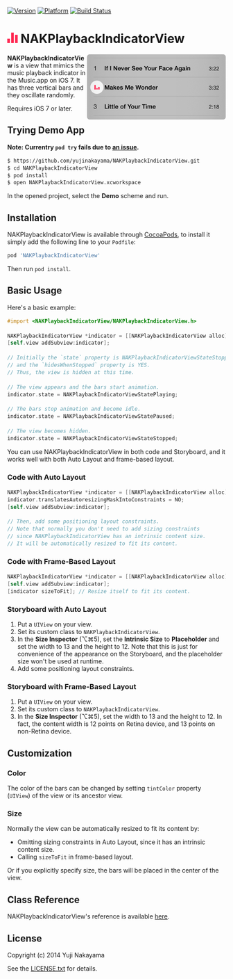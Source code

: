[![Version](http://cocoapod-badges.herokuapp.com/v/NAKPlaybackIndicatorView/badge.png)](http://cocoadocs.org/docsets/NAKPlaybackIndicatorView) [![Platform](http://cocoapod-badges.herokuapp.com/p/NAKPlaybackIndicatorView/badge.png)](http://cocoadocs.org/docsets/NAKPlaybackIndicatorView) [![Build Status](https://travis-ci.org/yujinakayama/NAKPlaybackIndicatorView.png?branch=master)](https://travis-ci.org/yujinakayama/NAKPlaybackIndicatorView)

# ![Icon](Documentation/icon.png) NAKPlaybackIndicatorView

<img src="Documentation/music-app.png" width="320" height="150" alt="Music.app" align="right" />

**NAKPlaybackIndicatorView** is a view that mimics the music playback indicator in the Music.app on iOS 7.
It has three vertical bars and they oscillate randomly.

Requires iOS 7 or later.

## Trying Demo App

**Note: Currentry `pod try` fails due to [an issue](https://github.com/CocoaPods/cocoapods-try/commit/9a53804b974ef6b94eeb12601dc91a0afad3b345).**

```bash
$ https://github.com/yujinakayama/NAKPlaybackIndicatorView.git
$ cd NAKPlaybackIndicatorView
$ pod install
$ open NAKPlaybackIndicatorView.xcworkspace
```

In the opened project, select the **Demo** scheme and run.

## Installation

NAKPlaybackIndicatorView is available through [CocoaPods](http://cocoapods.org),
to install it simply add the following line to your `Podfile`:

```ruby
pod 'NAKPlaybackIndicatorView'
```

Then run `pod install`.

## Basic Usage

Here's a basic example:

```objective-c
#import <NAKPlaybackIndicatorView/NAKPlaybackIndicatorView.h>

NAKPlaybackIndicatorView *indicator = [[NAKPlaybackIndicatorView alloc] initWithFrame:frame];
[self.view addSubview:indicator];

// Initially the `state` property is NAKPlaybackIndicatorViewStateStopped
// and the `hidesWhenStopped` property is YES.
// Thus, the view is hidden at this time.

// The view appears and the bars start animation.
indicator.state = NAKPlaybackIndicatorViewStatePlaying;

// The bars stop animation and become idle.
indicator.state = NAKPlaybackIndicatorViewStatePaused;

// The view becomes hidden.
indicator.state = NAKPlaybackIndicatorViewStateStopped;
```

You can use NAKPlaybackIndicatorView in both code and Storyboard, and it works well with both Auto Layout and frame-based layout.

### Code with Auto Layout

```objective-c
NAKPlaybackIndicatorView *indicator = [[NAKPlaybackIndicatorView alloc] initWithFrame:CGRectZero];
indicator.translatesAutoresizingMaskIntoConstraints = NO;
[self.view addSubview:indicator];

// Then, add some positioning layout constraints.
// Note that normally you don't need to add sizing constraints
// since NAKPlaybackIndicatorView has an intrinsic content size.
// It will be automatically resized to fit its content.
```

### Code with Frame-Based Layout

```objective-c
NAKPlaybackIndicatorView *indicator = [[NAKPlaybackIndicatorView alloc] initWithFrame:CGRectZero];
[self.view addSubview:indicator];
[indicator sizeToFit]; // Resize itself to fit its content.
```

### Storyboard with Auto Layout

1. Put a `UIView` on your view.
2. Set its custom class to `NAKPlaybackIndicatorView`.
3. In the **Size Inspector** (⌥⌘5), set the **Intrinsic Size** to **Placeholder** and set the width to 13 and the height to 12. Note that this is just for convenience of the appearance on the Storyboard, and the placeholder size won't be used at runtime.
4. Add some positioning layout constraints.

### Storyboard with Frame-Based Layout

1. Put a `UIView` on your view.
2. Set its custom class to `NAKPlaybackIndicatorView`.
3. In the **Size Inspector** (⌥⌘5), set the width to 13 and the height to 12. In fact, the content width is 12 points on Retina device, and 13 points on non-Retina device.

## Customization

### Color

The color of the bars can be changed by setting `tintColor` property (`UIView`) of the view or its ancestor view.

### Size

Normally the view can be automatically resized to fit its content by:

* Omitting sizing constraints in Auto Layout, since it has an intrinsic content size.
* Calling `sizeToFit` in frame-based layout.

Or if you explicitly specify size, the bars will be placed in the center of the view.

## Class Reference

NAKPlaybackIndicatorView's reference is available [here](http://yujinakayama.me/NAKPlaybackIndicatorView/).

## License

Copyright (c) 2014 Yuji Nakayama

See the [LICENSE.txt](LICENSE.txt) for details.
